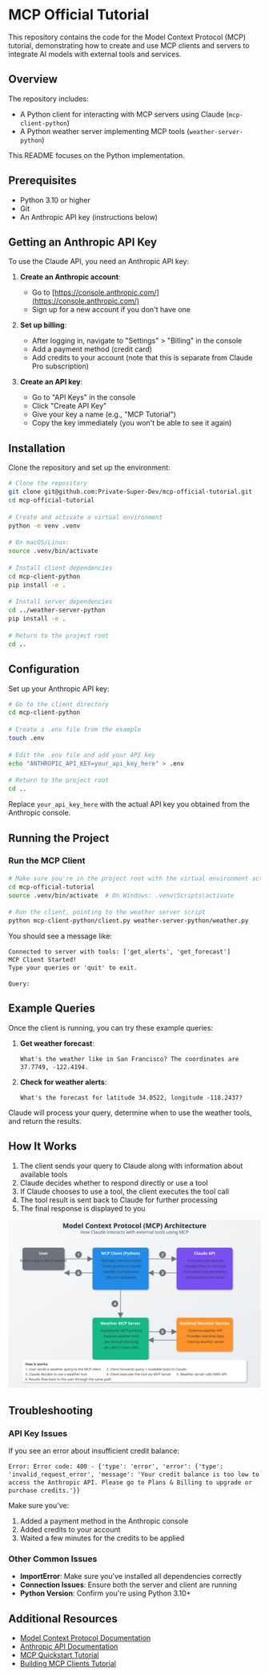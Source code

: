 # MCP Official Tutorial

This repository contains the code for the Model Context Protocol (MCP) tutorial, demonstrating how to create and use MCP clients and servers to integrate AI models with external tools and services.

## Overview

The repository includes:
- A Python client for interacting with MCP servers using Claude (`mcp-client-python`)
- A Python weather server implementing MCP tools (`weather-server-python`)

This README focuses on the Python implementation.

## Prerequisites

- Python 3.10 or higher
- Git
- An Anthropic API key (instructions below)

## Getting an Anthropic API Key

To use the Claude API, you need an Anthropic API key:

1. **Create an Anthropic account**:
   - Go to [https://console.anthropic.com/](https://console.anthropic.com/)
   - Sign up for a new account if you don't have one

2. **Set up billing**:
   - After logging in, navigate to "Settings" > "Billing" in the console
   - Add a payment method (credit card)
   - Add credits to your account (note that this is separate from Claude Pro subscription)

3. **Create an API key**:
   - Go to "API Keys" in the console
   - Click "Create API Key"
   - Give your key a name (e.g., "MCP Tutorial")
   - Copy the key immediately (you won't be able to see it again)

## Installation

Clone the repository and set up the environment:

```bash
# Clone the repository
git clone git@github.com:Private-Super-Dev/mcp-official-tutorial.git
cd mcp-official-tutorial

# Create and activate a virtual environment
python -m venv .venv

# On macOS/Linux:
source .venv/bin/activate

# Install client dependencies
cd mcp-client-python
pip install -e .

# Install server dependencies
cd ../weather-server-python
pip install -e .

# Return to the project root
cd ..
```

## Configuration

Set up your Anthropic API key:

```bash
# Go to the client directory
cd mcp-client-python

# Create a .env file from the example
touch .env

# Edit the .env file and add your API key
echo "ANTHROPIC_API_KEY=your_api_key_here" > .env

# Return to the project root
cd ..
```

Replace `your_api_key_here` with the actual API key you obtained from the Anthropic console.

## Running the Project

### Run the MCP Client

```bash
# Make sure you're in the project root with the virtual environment activated
cd mcp-official-tutorial
source .venv/bin/activate  # On Windows: .venv\Scripts\activate

# Run the client, pointing to the weather server script
python mcp-client-python/client.py weather-server-python/weather.py
```

You should see a message like:

```
Connected to server with tools: ['get_alerts', 'get_forecast']
MCP Client Started!
Type your queries or 'quit' to exit.

Query: 
```

## Example Queries

Once the client is running, you can try these example queries:

1. **Get weather forecast**:
   ```
   What's the weather like in San Francisco? The coordinates are 37.7749, -122.4194.
   ```

2. **Check for weather alerts**:
   ```
   What's the forecast for latitude 34.0522, longitude -118.2437?
   ```

Claude will process your query, determine when to use the weather tools, and return the results.

## How It Works

1. The client sends your query to Claude along with information about available tools
2. Claude decides whether to respond directly or use a tool
3. If Claude chooses to use a tool, the client executes the tool call
4. The tool result is sent back to Claude for further processing
5. The final response is displayed to you

![alt text](mcp-diagram.svg)

## Troubleshooting

### API Key Issues

If you see an error about insufficient credit balance:
```
Error: Error code: 400 - {'type': 'error', 'error': {'type': 'invalid_request_error', 'message': 'Your credit balance is too low to access the Anthropic API. Please go to Plans & Billing to upgrade or purchase credits.'}}
```

Make sure you've:
1. Added a payment method in the Anthropic console
2. Added credits to your account
3. Waited a few minutes for the credits to be applied

### Other Common Issues

- **ImportError**: Make sure you've installed all dependencies correctly
- **Connection Issues**: Ensure both the server and client are running
- **Python Version**: Confirm you're using Python 3.10+

## Additional Resources

- [Model Context Protocol Documentation](https://modelcontextprotocol.io/)
- [Anthropic API Documentation](https://docs.anthropic.com/)
- [MCP Quickstart Tutorial](https://modelcontextprotocol.io/quickstart)
- [Building MCP Clients Tutorial](https://modelcontextprotocol.io/tutorials/building-a-client)
